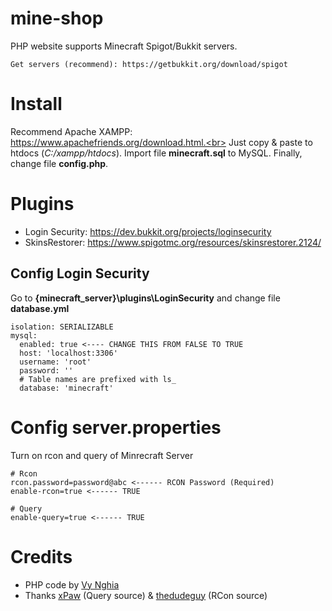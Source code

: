 # mine-shop
PHP website supports Minecraft Spigot/Bukkit servers.
```
Get servers (recommend): https://getbukkit.org/download/spigot
```

# Install
Recommend Apache XAMPP: https://www.apachefriends.org/download.html.<br>
Just copy & paste to htdocs (*C:/xampp/htdocs*). Import file **minecraft.sql** to MySQL. Finally, change file **config.php**.

# Plugins
- Login Security: https://dev.bukkit.org/projects/loginsecurity
- SkinsRestorer: https://www.spigotmc.org/resources/skinsrestorer.2124/

## Config Login Security
Go to **{minecraft_server}\plugins\LoginSecurity** and change file **database.yml**
```
isolation: SERIALIZABLE
mysql:
  enabled: true <---- CHANGE THIS FROM FALSE TO TRUE
  host: 'localhost:3306'
  username: 'root'
  password: ''
  # Table names are prefixed with ls_
  database: 'minecraft'
```

# Config server.properties
Turn on rcon and query of Minrecraft Server
```
# Rcon
rcon.password=password@abc <------ RCON Password (Required)
enable-rcon=true <------ TRUE

# Query
enable-query=true <------ TRUE
```

# Credits
- PHP code by [Vy Nghia](https://www.facebook.com/nghiadev)
- Thanks [xPaw](https://github.com/xPaw/PHP-Minecraft-Query) (Query source) &  [thedudeguy](https://github.com/thedudeguy/PHP-Minecraft-Rcon) (RCon source)
